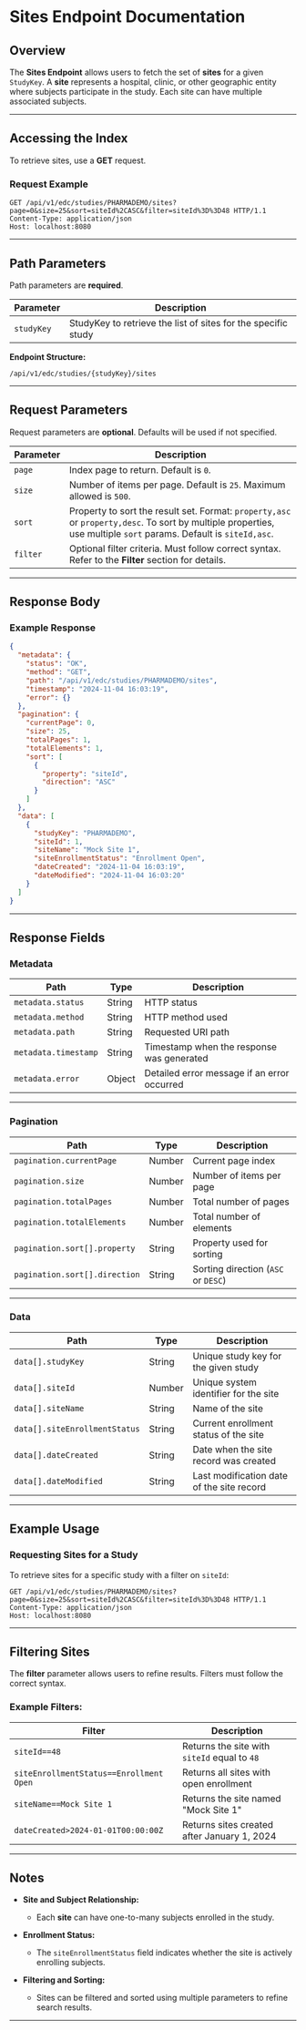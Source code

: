 # Sites Endpoint Documentation

## Overview

The **Sites Endpoint** allows users to fetch the set of **sites** for a given `StudyKey`. A **site** represents a hospital, clinic, or other geographic entity where subjects participate in the study. Each site can have multiple associated subjects.

---

## Accessing the Index

To retrieve sites, use a **GET** request.

### Request Example

```http
GET /api/v1/edc/studies/PHARMADEMO/sites?page=0&size=25&sort=siteId%2CASC&filter=siteId%3D%3D48 HTTP/1.1
Content-Type: application/json
Host: localhost:8080
```

---

## Path Parameters

Path parameters are **required**.

| Parameter   | Description                                                  |
|-------------|--------------------------------------------------------------|
| `studyKey`  | StudyKey to retrieve the list of sites for the specific study |

**Endpoint Structure:**

```http
/api/v1/edc/studies/{studyKey}/sites
```

---

## Request Parameters

Request parameters are **optional**. Defaults will be used if not specified.

| Parameter   | Description                                                                                                                                                           |
|-------------|-----------------------------------------------------------------------------------------------------------------------------------------------------------------------|
| `page`      | Index page to return. Default is `0`.                                                                                                                                 |
| `size`      | Number of items per page. Default is `25`. Maximum allowed is `500`.                                                                                                  |
| `sort`      | Property to sort the result set. Format: `property,asc` or `property,desc`. To sort by multiple properties, use multiple `sort` params. Default is `siteId,asc`.      |
| `filter`    | Optional filter criteria. Must follow correct syntax. Refer to the **Filter** section for details.                                                                    |

---

## Response Body

### Example Response

```json
{
  "metadata": {
    "status": "OK",
    "method": "GET",
    "path": "/api/v1/edc/studies/PHARMADEMO/sites",
    "timestamp": "2024-11-04 16:03:19",
    "error": {}
  },
  "pagination": {
    "currentPage": 0,
    "size": 25,
    "totalPages": 1,
    "totalElements": 1,
    "sort": [
      {
        "property": "siteId",
        "direction": "ASC"
      }
    ]
  },
  "data": [
    {
      "studyKey": "PHARMADEMO",
      "siteId": 1,
      "siteName": "Mock Site 1",
      "siteEnrollmentStatus": "Enrollment Open",
      "dateCreated": "2024-11-04 16:03:19",
      "dateModified": "2024-11-04 16:03:20"
    }
  ]
}
```

---

## Response Fields

### **Metadata**

| Path                  | Type    | Description                                      |
|-----------------------|---------|--------------------------------------------------|
| `metadata.status`     | String  | HTTP status                                      |
| `metadata.method`     | String  | HTTP method used                                 |
| `metadata.path`       | String  | Requested URI path                               |
| `metadata.timestamp`  | String  | Timestamp when the response was generated        |
| `metadata.error`      | Object  | Detailed error message if an error occurred      |

---

### **Pagination**

| Path                        | Type    | Description                                    |
|-----------------------------|---------|------------------------------------------------|
| `pagination.currentPage`    | Number  | Current page index                             |
| `pagination.size`           | Number  | Number of items per page                       |
| `pagination.totalPages`     | Number  | Total number of pages                          |
| `pagination.totalElements`  | Number  | Total number of elements                       |
| `pagination.sort[].property`| String  | Property used for sorting                      |
| `pagination.sort[].direction`| String | Sorting direction (`ASC` or `DESC`)            |

---

### **Data**

| Path                          | Type      | Description                                                  |
|-------------------------------|-----------|--------------------------------------------------------------|
| `data[].studyKey`             | String    | Unique study key for the given study                          |
| `data[].siteId`               | Number    | Unique system identifier for the site                         |
| `data[].siteName`             | String    | Name of the site                                              |
| `data[].siteEnrollmentStatus` | String    | Current enrollment status of the site                         |
| `data[].dateCreated`          | String    | Date when the site record was created                         |
| `data[].dateModified`         | String    | Last modification date of the site record                     |

---

## Example Usage

### **Requesting Sites for a Study**

To retrieve sites for a specific study with a filter on `siteId`:

```http
GET /api/v1/edc/studies/PHARMADEMO/sites?page=0&size=25&sort=siteId%2CASC&filter=siteId%3D%3D48 HTTP/1.1
Content-Type: application/json
Host: localhost:8080
```

---

## Filtering Sites

The **filter** parameter allows users to refine results. Filters must follow the correct syntax.

### **Example Filters:**

| Filter                          | Description                                              |
|----------------------------------|----------------------------------------------------------|
| `siteId==48`                    | Returns the site with `siteId` equal to `48`            |
| `siteEnrollmentStatus==Enrollment Open` | Returns all sites with open enrollment          |
| `siteName==Mock Site 1`         | Returns the site named "Mock Site 1"                    |
| `dateCreated>2024-01-01T00:00:00Z` | Returns sites created after January 1, 2024        |

---

## Notes

- **Site and Subject Relationship:**
  - Each **site** can have one-to-many subjects enrolled in the study.

- **Enrollment Status:**
  - The `siteEnrollmentStatus` field indicates whether the site is actively enrolling subjects.

- **Filtering and Sorting:**
  - Sites can be filtered and sorted using multiple parameters to refine search results.

---
